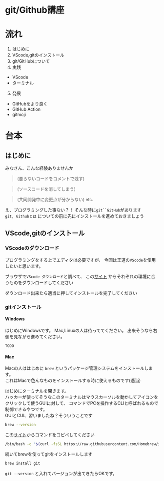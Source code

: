 # git/Github講座

# 流れ
1. はじめに
2. VScode,gitのインストール
3. git/GitHubについて
4. 実践
  - VScode
  - ターミナル
5. 発展
  - GitHubをより良く
  - GitHub Action
  - gitmoji


# 台本
## はじめに
みなさん、こんな経験ありませんか

> (要らないコードをコメントで残す)

> (ソースコードを消してしまう)

> (共同開発中に変更点が分からない) etc.

え、プログラミングした事ない？！
そんな時に`git``GitHub`があります  
`git, Githubとは` についての前に先にインストールを進めておきましょう

## VScode,gitのインストール
### VScodeのダウンロード
プログラミングをする上でエディタは必要ですが、
今回は王道の`VScode`を使用したいと思います。

ブラウザで`VScode ダウンロード`と調べて、
この[サイト](https://code.visualstudio.com/download)
からそれぞれの環境に合うものをダウンロードしてください

ダウンロード出来たら適当に押してインストールを完了してください

### gitインストール
#### Windows
はじめにWindowsです。
Mac,Linuxの人は待っててください。
出来そうなら右側を見ながら進めてください。

`TODO`

#### Mac
Macの人ははじめに `brew` というパッケージ管理システムをインストールします。  
これはMacで色んなものをインストールする時に使えるものです(適当)  

はじめにターミナルを開きます。  
ハッカーが使ってそうなこのターミナルはマウスカーソルを動かしてアイコンをクリックして使うGUIに対して、
コマンドでPCを操作するCLIと呼ばれるもので制御できるやつです。  
GUIとCUI、習いましたね？そういうことです

```zsh
brew --version
```
この[サイト](https://brew.sh)からコマンドをコピべしてください  
```zsh
/bin/bash -c "$(curl -fsSL https://raw.githubusercontent.com/Homebrew/install/HEAD/install.sh)"
```
続いてbrewを使ってgitをインストールします
```zsh
brew install git
```
`git --version` と入れてバージョンが出てきたらOKです。
